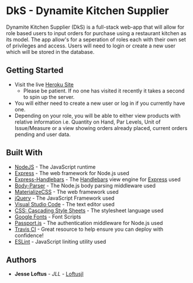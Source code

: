 # DkS - Dynamite Kitchen Supplier

Dynamite Kitchen Supplier (DkS) is a full-stack web-app that will allow for role based users to input orders for purchase using a restaurant kitchen as its model. The app allow's for a seperation of roles each with their own set of privileges and access. Users will need to login or create a new user which will be stored in the database.

## Getting Started

* Visit the live [Heroku Site](https://serene-forest-68972.herokuapp.com/)
    * Please be patient. If no one has visited it recently it takes a second to spin up the server.
* You will either need to create a new user or log in if you currently have one. 
* Depending on your role, you will be able to either view products with relative information i.e. Quantity on Hand, Par Levels, Unit of Issue/Measure or a view showing orders already placed, current orders pending and user data.

## Built With

* [NodeJS](https://nodejs.org/en/) - The JavaScript runtime
* [Express](https://github.com/expressjs/express) - The web framework for Node.js used
* [Express-Handlebars](https://github.com/ericf/express-handlebars) - The [Handlebars](https://github.com/wycats/handlebars.js) view engine for [Express](https://github.com/expressjs/express) used
* [Body-Parser](https://github.com/expressjs/body-parser) - The Node.js body parsing middleware used
* [MaterializeCSS](https://materializecss.com/) - The web framework used
* [jQuery](https://jquery.com/) - The JavaScript Framework used
* [Visual Studio Code](https://code.visualstudio.com/) - The text editor used
* [CSS: Cascading Style Sheets](https://developer.mozilla.org/en-US/docs/Web/CSS) - The stylesheet language used
* [Google Fonts](http://google.com/fonts) - Font Scripts
* [Passport.js](http://www.passportjs.org/) - The authentication middleware for Node.js used
* [Travis CI](https://travis-ci.org/) - Great resource to help ensure you can deploy with confidence!
* [ESLint](https://eslint.org/) - JavaScript liniting utility used 

## Authors

* **Jesse Loftus** - *JLL* - [Loftusjl](https://github.com/loftusjl)